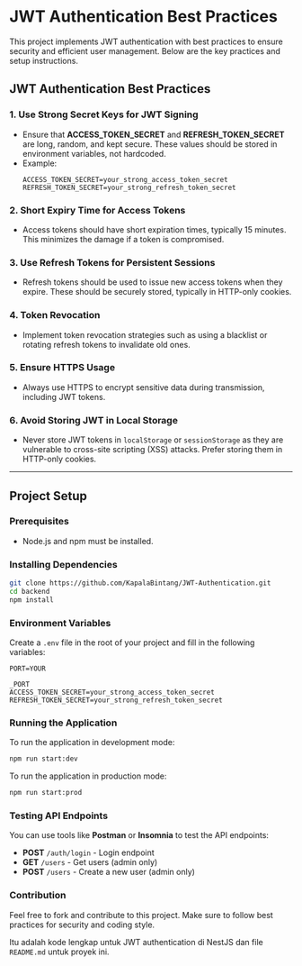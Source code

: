 # JWT Authentication Best Practices

This project implements JWT authentication with best practices to ensure security and efficient user management. Below are the key practices and setup instructions.

## JWT Authentication Best Practices

### 1. **Use Strong Secret Keys for JWT Signing**

- Ensure that **ACCESS_TOKEN_SECRET** and **REFRESH_TOKEN_SECRET** are long, random, and kept secure. These values should be stored in environment variables, not hardcoded.
- Example:
  ```env
  ACCESS_TOKEN_SECRET=your_strong_access_token_secret
  REFRESH_TOKEN_SECRET=your_strong_refresh_token_secret
  ```

### 2. **Short Expiry Time for Access Tokens**

- Access tokens should have short expiration times, typically 15 minutes. This minimizes the damage if a token is compromised.

### 3. **Use Refresh Tokens for Persistent Sessions**

- Refresh tokens should be used to issue new access tokens when they expire. These should be securely stored, typically in HTTP-only cookies.

### 4. **Token Revocation**

- Implement token revocation strategies such as using a blacklist or rotating refresh tokens to invalidate old ones.

### 5. **Ensure HTTPS Usage**

- Always use HTTPS to encrypt sensitive data during transmission, including JWT tokens.

### 6. **Avoid Storing JWT in Local Storage**

- Never store JWT tokens in `localStorage` or `sessionStorage` as they are vulnerable to cross-site scripting (XSS) attacks. Prefer storing them in HTTP-only cookies.

---

## Project Setup

### Prerequisites

- Node.js and npm must be installed.

### Installing Dependencies

```bash
git clone https://github.com/KapalaBintang/JWT-Authentication.git
cd backend
npm install
```

### Environment Variables

Create a `.env` file in the root of your project and fill in the following variables:

```env
PORT=YOUR

_PORT
ACCESS_TOKEN_SECRET=your_strong_access_token_secret
REFRESH_TOKEN_SECRET=your_strong_refresh_token_secret
```

### Running the Application

To run the application in development mode:

```bash
npm run start:dev
```

To run the application in production mode:

```bash
npm run start:prod
```

### Testing API Endpoints

You can use tools like **Postman** or **Insomnia** to test the API endpoints:

- **POST** `/auth/login` - Login endpoint
- **GET** `/users` - Get users (admin only)
- **POST** `/users` - Create a new user (admin only)

### Contribution

Feel free to fork and contribute to this project. Make sure to follow best practices for security and coding style.

Itu adalah kode lengkap untuk JWT authentication di NestJS dan file `README.md` untuk proyek ini.
